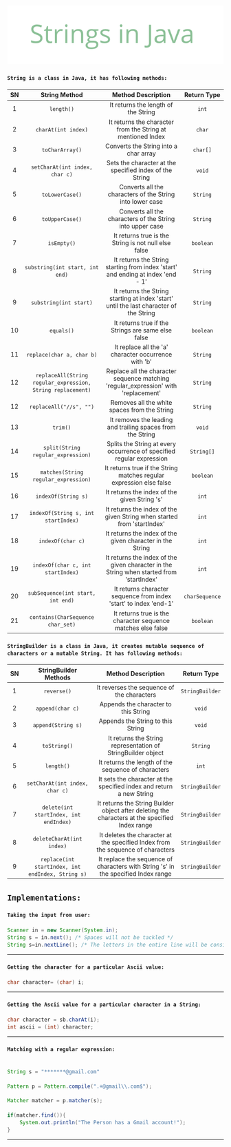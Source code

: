 <p align="center">
  <img src=Pictures/Heading.png  title="Strings in Java">
</p>


#### `String is a class in Java, it has following methods:`

| SN | String Method | Method Description | Return Type
| :----: | :---: | :---: | :---: |
| 1 | `length()` | It returns the length of the String | `int`
| 2 | `charAt(int index)` | It returns the character from the String at mentioned Index | `char`
| 3 | `toCharArray()` | Converts the String into a char array | `char[]`
| 4 | `setCharAt(int index, char c)` | Sets the character at the specified index of the String | `void`
| 5 | `toLowerCase()` | Converts all the characters of the String into lower case | `String`
| 6 | `toUpperCase()` | Converts all the characters of the String into upper case | `String`
| 7 | `isEmpty()` | It returns true is the String is not null else false | `boolean`
| 8 | `substring(int start, int end)` | It returns the String starting from index 'start' and ending at index 'end - 1'  | `String`
| 9 | `substring(int start)` | It returns the String starting at index 'start' until the last character of the String | `String`
| 10 | `equals()` | It returns true if the Strings are same else false | `boolean`
| 11 | `replace(char a, char b)` | It replace all the 'a' character occurrence with 'b' | `String`
| 12 | `replaceAll(String regular_expression, String replacement)` | Replace all the character sequence matching 'regular_expression' with 'replacement' | `String`
| 12 | `replaceAll("//s", "")` | Removes all the white spaces from the String | `String`
| 13 | `trim()` | It removes the leading and trailing spaces from the String | `void`
| 14 | `split(String regular_expression)` | Splits the String at every occurrence of specified regular expression | `String[]`
| 15 | `matches(String regular_expression)` | It returns true if the String matches regular expression else false | `boolean`
| 16 | `indexOf(String s)` | It returns the index of the given String 's' | `int`
| 17 | `indexOf(String s, int startIndex)` | It returns the index of the given String when started from 'startIndex' | `int`
| 18 | `indexOf(char c)` | It returns the index of the given character in the String | `int`
| 19 | `indexOf(char c, int startIndex)` | It returns the index of the given character in the String when started from 'startIndex' | `int`
| 20 | `subSequence(int start, int end)` | It returns character sequence from index 'start' to index 'end-1' | `charSequence`
| 21 | `contains(CharSequence char_set)` | It returns true is the character sequence matches else false | `boolean`



#### `StringBuilder is a class in Java, it creates mutable sequence of characters or a mutable String. It has following methods:`

| SN | StringBuilder Methods | Method Description | Return Type
| :----: | :---: | :---: | :---: |
| 1 | `reverse()` | It reverses the sequence of the characters | `StringBuilder`
| 2 | `append(char c)` | Appends the character to this String | `void`
| 3 | `append(String s)` | Appends the String to this String | `void`
| 4 | `toString()` | It returns the String representation of StringBuilder object | `String`
| 5 | `length()` | It returns the length of the sequence of characters | `int`
| 6 | `setCharAt(int index, char c)` | It sets the character at the specified index and return a new String | `StringBuilder`
| 7 | `delete(int startIndex, int endIndex)` | It returns the String Builder object after deleting the characters at the specified Index range | `StringBuilder`
| 8 | `deleteCharAt(int index)` | It deletes the character at the specified Index from the sequence of characters | `StringBuilder`
| 9 | `replace(int startIndex, int endIndex, String s)` | It replace the sequence of characters with String 's' in the specified Index range | `StringBuilder`

## `Implementations:`

#### `Taking the input from user:`

```java  
Scanner in = new Scanner(System.in);
String s = in.next(); /* Spaces will not be tackled */
String s=in.nextLine(); /* The letters in the entire line will be considered including spaces */
```

---------------------------------------------------------------------------------------------

#### `Getting the character for a particular Ascii value:`

```java
char character= (char) i;
```

------------------------------------------------------------------------------------------------------------------------------------------

#### `Getting the Ascii value for a particular character in a String:`

```java
char character = sb.charAt(i);
int ascii = (int) character;
```

-----------------------------------------------------------------------------------------------------------------------------------------

#### `Matching with a regular expression:`

```java

String s = "*******@gmail.com"

Pattern p = Pattern.compile(".+@gmail\\.com$");

Matcher matcher = p.matcher(s);

if(matcher.find()){
    System.out.println("The Person has a Gmail account!");
}

```
---------------------------------------------------------------------------------------------
